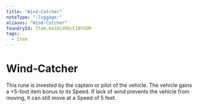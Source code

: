 ```yaml
---
title: "Wind-Catcher"
noteType: ":luggage:"
aliases: "Wind-Catcher"
foundryId: Item.Ha18LVKDcC18YUOM
tags:
  - Item
---
```


# Wind-Catcher

This rune is invested by the captain or pilot of the vehicle. The vehicle gains a +5-foot item bonus to its Speed. If lack of wind prevents the vehicle from moving, it can still move at a Speed of 5 feet.
